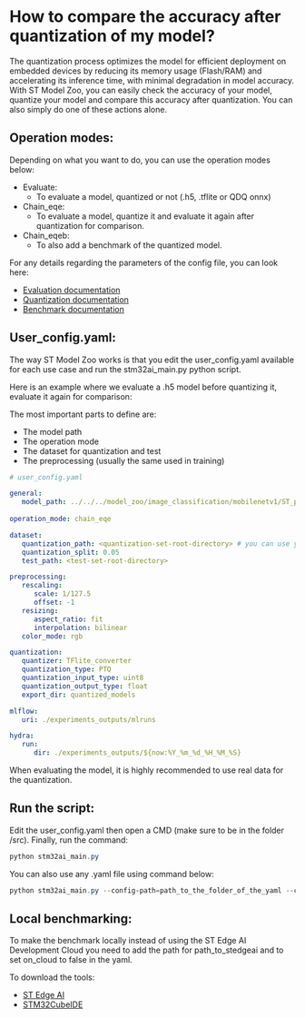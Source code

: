 # How to compare the accuracy after quantization of my model?

The quantization process optimizes the model for efficient deployment on embedded devices by reducing its memory usage (Flash/RAM) and accelerating its inference time, with minimal degradation in model accuracy. With ST Model Zoo, you can easily check the accuracy of your model, quantize your model and compare this accuracy after quantization. You can also simply do one of these actions alone.

## Operation modes:

Depending on what you want to do, you can use the operation modes below:

- Evaluate:
    - To evaluate a model, quantized or not (.h5, .tflite or QDQ onnx)
- Chain_eqe:
    - To evaluate a model, quantize it and evaluate it again after quantization for comparison.
- Chain_eqeb:
    - To also add a benchmark of the quantized model.

For any details regarding the parameters of the config file, you can look here:
- [Evaluation documentation](../../../src/evaluation/README.md)
- [Quantization documentation](../../../src/quantization/README.md)
- [Benchmark documentation](../../../src/benchmarking/README.md)


## User_config.yaml:

The way ST Model Zoo works is that you edit the user_config.yaml available for each use case and run the stm32ai_main.py python script. 

Here is an example where we evaluate a .h5 model before quantizing it, evaluate it again for comparison:

The most important parts to define are:
- The model path
- The operation mode
- The dataset for quantization and test
- The preprocessing (usually the same used in training)

```yaml
# user_config.yaml

general:
   model_path: ../../../model_zoo/image_classification/mobilenetv1/ST_pretrainedmodel_public_dataset/food-101/mobilenet_v1_0.5_224_fft/mobilenet_v1_0.5_224_fft.h5
   
operation_mode: chain_eqe

dataset:
   quantization_path: <quantization-set-root-directory> # you can use your training dataset
   quantization_split: 0.05
   test_path: <test-set-root-directory>  

preprocessing:
   rescaling:
      scale: 1/127.5
      offset: -1
   resizing:
      aspect_ratio: fit
      interpolation: bilinear
   color_mode: rgb

quantization:
   quantizer: TFlite_converter
   quantization_type: PTQ
   quantization_input_type: uint8
   quantization_output_type: float
   export_dir: quantized_models

mlflow:
   uri: ./experiments_outputs/mlruns

hydra:
   run:
      dir: ./experiments_outputs/${now:%Y_%m_%d_%H_%M_%S}
```
When evaluating the model, it is highly recommended to use real data for the quantization.

## Run the script:

Edit the user_config.yaml then open a CMD (make sure to be in the folder /src). Finally, run the command:

```powershell
python stm32ai_main.py
```
You can also use any .yaml file using command below:
```powershell
python stm32ai_main.py --config-path=path_to_the_folder_of_the_yaml --config-name=name_of_your_yaml_file
```

## Local benchmarking:

To make the benchmark locally instead of using the ST Edge AI Development Cloud you need to add the path for path_to_stedgeai and to set on_cloud to false in the yaml.

To download the tools:
- [ST Edge AI](https://www.st.com/en/embedded-software/x-cube-ai.html)
- [STM32CubeIDE](https://www.st.com/en/development-tools/stm32cubeide.html)


